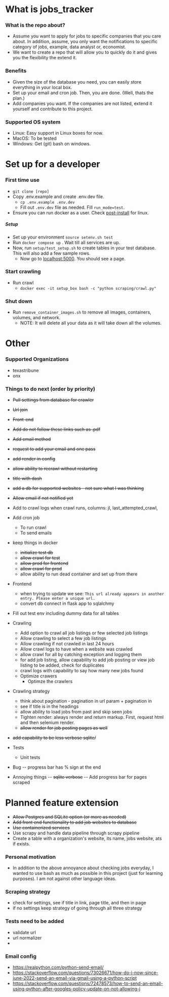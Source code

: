 # What is jobs_tracker

### What is the repo about?

- Assume you want to apply for jobs to specific companies that you care about. In addition, assume, you only want the notifications to specific category of jobs, example, data analyst or, economist.
- We want to create a repo that will allow you to quickly do it and gives you the flexibility the extend it.

### Benefits

- Given the size of the database you need, you can easily store everything in your local box.
- Set up your email and cron job. Then, you are done. (Well, thats the plan.)
- Add companies you want. If the companies are not listed, extend it yourself and contribute to this project.

### Supported OS system

- Linux: Easy support in Linux boxes for now.
- MacOS: To be tested
- Windows: Get (git) bash on windows.


# Set up for a developer

### First time use
  - `git clone [repo]`
  - Copy .env.example and create .env.dev file. 
    - `cp .env.example .env.dev`
    - Fill out `.env.dev` file as needed. Fill `run_mode=test`.
  - Ensure you can run docker as a user. Check [post-install](https://docs.docker.com/engine/install/linux-postinstall/) for linux.

##### Setup

- Set up your environment `source setenv.sh test`
- Run `docker compose up` . Wait till all services are up.
- Now, run `setup/test_setup.sh` to create tables in your test database.
  This will also add a few sample rows.
  - Now go to [localhost:5000](http://localhost:5000/). You should see a page.

### Start crawling
- Run crawl
  - `docker exec -it setup_box bash -c "python scraping/crawl.py"`

### Shut down
- Run `remove_container_images.sh` to remove all images, containers, volumes, and network.
  - NOTE: It will delete all your data as it will take down all the volumes.


# Other

### Supported Organizations

- texastribune
- onx

### Things to do next (order by priority)

- ~~Pull settings from database for crawler~~
- ~~Url join~~
- ~~Front-end~~
- ~~Add do not follow these links such as .pdf~~
- ~~Add email method~~
- ~~request to add your email and one pass~~
- ~~add render in config~~
- ~~allow ability to recrawl without restarting~~
- ~~title with dash~~
- ~~add a db for supported websites - not sure what I was thinking~~
- ~~Allow email if not notified yet~~
- Add to crawl logs when crawl runs, columns: jl, last_attempted_crawl,
- Add cron job
  - To run crawl
  - To send emails
- keep things in docker
  - ~~initialize test db~~
  - ~~allow crawl for test~~
  - ~~allow prod for frontend~~
  - ~~allow crawl for prod~~
  - allow ability to run dead container and set up from there
- Frontend
  - when trying to update we see: `This url already appears in another entry. Please enter a unique url.`
  - convert db connect in flask app to sqlalchmy
- Fill out test env including dummy data for all tables
- Crawling
  - Add option to crawl all job listings or few selected job listings
  - Allow crawling to select a few job listings
  - Allow crawling if not crawled in last 24 hours
  - Allow crawl logs to have when a website was crawled
  - allow crawl for all by catching exception and logging them
  - for add job listing, allow capability to add job posting or view job listing to be added, check for duplicates
  - crawl logs with capability to say how many new jobs found
  - Optimize crawers
    - Optimze the crawlers
- Crawling strategy
  - think about pagination - pagination in url param + pagination in
  - see if title is in the headings
  - allow ability to load jobs from past and skip seen jobs
  - Tighten render: always render and return markup. First, request html and then selenium render.
  - ~~allow render for job posting pages as well~~
- ~~add capability to be less verbose sqlite/~~
- Tests
  - Unit tests

- Bug
-- progress bar has % sign at the end

- Annoying things
-- ~~sqlite verbose~~
-- Add progress bar for pages scraped

# Planned feature extension

- ~~Allow Postgres and SQLite option (or more as needed)~~
- ~~Add front end functionality to add job websites to database~~
- ~~Use containerized services~~
- Use scrapy and handle data pipeline through scrapy pipeline
- Create a table with a organization's website, its name, jobs website, ats if exists.

### Personal motivation

- In addition to the above annoyance about checking jobs everyday, I wanted to use bash as much as possible in this project (just for learning purposes). I am not against other language ideas.

### Scraping strategy

- check for settings, see if title in link, page title, and then in page
- if no settings keep strategy of going through all three strategy

### Tests need to be added

- validate url
- url normalizer
-


### Email config
- https://realpython.com/python-send-email/
- https://stackoverflow.com/questions/73026671/how-do-i-now-since-june-2022-send-an-email-via-gmail-using-a-python-script
- https://stackoverflow.com/questions/72478573/how-to-send-an-email-using-python-after-googles-policy-update-on-not-allowing-j
